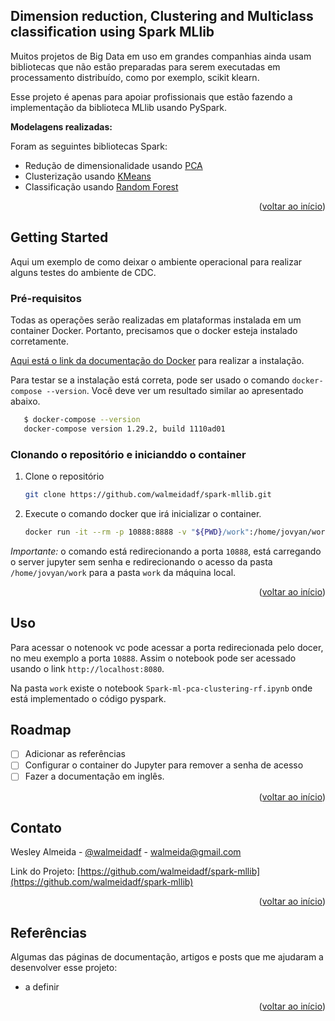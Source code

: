 <div id="top"></div>

## Dimension reduction, Clustering and Multiclass classification using Spark MLlib

Muitos projetos de Big Data em uso em grandes companhias ainda usam bibliotecas que não estão preparadas para serem executadas em processamento distribuído, como por exemplo, scikit klearn.

Esse projeto é apenas para apoiar profissionais que estão fazendo a implementação da biblioteca MLlib usando PySpark.

**Modelagens realizadas:**

Foram as seguintes bibliotecas Spark:

* Redução de dimensionalidade usando [PCA](https://spark.apache.org/docs/latest/api/python/reference/api/pyspark.ml.feature.PCA.html)
* Clusterização usando [KMeans](https://spark.apache.org/docs/latest/api/python/reference/api/pyspark.ml.clustering.KMeans.html)
* Classificação usando [Random Forest](https://spark.apache.org/docs/latest/api/python/reference/api/pyspark.ml.classification.RandomForestClassificationModel.html)

<p align="right">(<a href="#top">voltar ao início</a>)</p>

<!-- GETTING STARTED -->
## Getting Started

Aqui um exemplo de como deixar o ambiente operacional para realizar alguns testes do ambiente de CDC.

### Pré-requisitos

Todas as operações serão realizadas em plataformas instalada em um container Docker. Portanto, precisamos que o docker esteja instalado corretamente.

[Aqui está o link da documentação do Docker](https://docs.docker.com/compose/install/) para realizar a instalação.

Para testar se a instalação está correta, pode ser usado o comando `docker-compose --version`. Você deve ver um resultado similar ao apresentado abaixo.

```sh
   $ docker-compose --version
   docker-compose version 1.29.2, build 1110ad01
   ```


### Clonando o repositório e inicianddo o container

1. Clone o repositório
   ```sh
   git clone https://github.com/walmeidadf/spark-mllib.git
   ```
2. Execute o comando docker que irá inicializar o container.
   ```sh
   docker run -it --rm -p 10888:8888 -v "${PWD}/work":/home/jovyan/work jupyter/pyspark-notebook:spark-3.3.2 start.sh jupyter lab --LabApp.token=''
   ```

*Importante:* o comando está redirecionando a porta `10888`, está carregando o server jupyter sem senha e redirecionando o acesso da pasta `/home/jovyan/work` para a pasta `work` da máquina local.

<p align="right">(<a href="#top">voltar ao início</a>)</p>


<!-- USAGE EXAMPLES -->
## Uso

Para acessar o notenook vc pode acessar a porta redirecionada pelo docer, no meu exemplo a porta `10888`. Assim o notebook pode ser acessado usando o link  `http://localhost:8080`.

Na pasta `work` existe o notebook `Spark-ml-pca-clustering-rf.ipynb` onde está implementado o código pyspark.

<!-- ROADMAP -->
## Roadmap

- [ ] Adicionar as referências
- [ ] Configurar o container do Jupyter para remover a senha de acesso 
- [ ] Fazer a documentação em inglês.

<p align="right">(<a href="#top">voltar ao início</a>)</p>


<!-- CONTACT -->
## Contato

Wesley Almeida - [@walmeidadf](https://twitter.com/your_username) - walmeida@gmail.com

Link do Projeto: [https://github.com/walmeidadf/spark-mllib](https://github.com/walmeidadf/spark-mllib)

<p align="right">(<a href="#top">voltar ao início</a>)</p>



<!-- ACKNOWLEDGMENTS -->
## Referências

Algumas das páginas de documentação, artigos e posts que me ajudaram a desenvolver esse projeto:

* a definir

<p align="right">(<a href="#top">voltar ao início</a>)</p>
